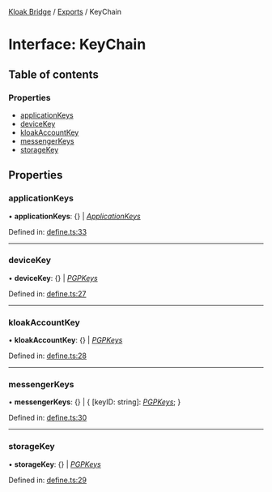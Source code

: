 [Kloak Bridge](../README.md) / [Exports](../modules.md) / KeyChain

# Interface: KeyChain

## Table of contents

### Properties

- [applicationKeys](keychain.md#applicationkeys)
- [deviceKey](keychain.md#devicekey)
- [kloakAccountKey](keychain.md#kloakaccountkey)
- [messengerKeys](keychain.md#messengerkeys)
- [storageKey](keychain.md#storagekey)

## Properties

### applicationKeys

• **applicationKeys**: {} \| [*ApplicationKeys*](applicationkeys.md)

Defined in: [define.ts:33](https://github.com/CoNET-project/kloak-bridge/blob/2af6df3/src/define.ts#L33)

___

### deviceKey

• **deviceKey**: {} \| [*PGPKeys*](pgpkeys.md)

Defined in: [define.ts:27](https://github.com/CoNET-project/kloak-bridge/blob/2af6df3/src/define.ts#L27)

___

### kloakAccountKey

• **kloakAccountKey**: {} \| [*PGPKeys*](pgpkeys.md)

Defined in: [define.ts:28](https://github.com/CoNET-project/kloak-bridge/blob/2af6df3/src/define.ts#L28)

___

### messengerKeys

• **messengerKeys**: {} \| { [keyID: string]: [*PGPKeys*](pgpkeys.md);  }

Defined in: [define.ts:30](https://github.com/CoNET-project/kloak-bridge/blob/2af6df3/src/define.ts#L30)

___

### storageKey

• **storageKey**: {} \| [*PGPKeys*](pgpkeys.md)

Defined in: [define.ts:29](https://github.com/CoNET-project/kloak-bridge/blob/2af6df3/src/define.ts#L29)
